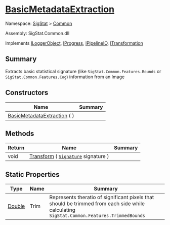 # [BasicMetadataExtraction](./BasicMetadataExtraction.md)

Namespace: [SigStat]() > [Common](./README.md)

Assembly: SigStat.Common.dll

Implements [ILoggerObject](./ILoggerObject.md), [IProgress](./Helpers/IProgress.md), [IPipelineIO](./Pipeline/IPipelineIO.md), [ITransformation](./ITransformation.md)

## Summary
Extracts basic statistical signature (like `SigStat.Common.Features.Bounds` or `SigStat.Common.Features.Cog`) information from an Image

## Constructors

| Name | Summary | 
| --- | --- | 
| [BasicMetadataExtraction](./../../ctor/BasicMetadataExtraction-100663457.md) (  ) |  | 


## Methods

| Return | Name | Summary | 
| --- | --- | --- | 
| void | [Transform](./Methods/BasicMetadataExtraction-100663456.md) ( [`Signature`](./Signature.md) signature ) |  | 


## Static Properties

| Type | Name | Summary | 
| --- | --- | --- | 
| [Double](https://docs.microsoft.com/en-us/dotnet/api/System.Double) | Trim | Represents theratio of significant pixels that should be trimmed  from each side while calculating `SigStat.Common.Features.TrimmedBounds` | 


